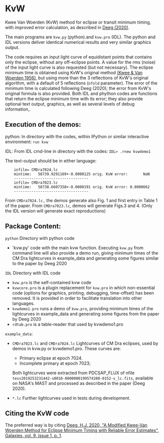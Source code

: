 # KvW
Kwee Van Woerden (KvW) method for eclipse or transit minimum timing, with improved error calculation, as described in [Deeg (2020)](https://ui.adsabs.harvard.edu/abs/2020Galax...9....1D/abstract). 

The main programs are `kvw.py` (python).and `kvw.pro` (IDL).
The python and IDL versions deliver identical numerical results and very similar graphics output.

 
The code requires an input light curve of equidistant points that contains only the eclipse, without any off-eclipse points. A value for the rms (noise) of the input light curve is also requested (but not necessary). The eclipse minimum time is obtained using KvW's original method [(Kwee & Van Woerden 1956)](https://ui.adsabs.harvard.edu/abs/1956BAN....12..327K/abstract), but using more than the 3 reflections of KvW's original algorithm, with a default of 5 reflections (`nfold` parameter). The error of the minimum time is calculated following Deeg (2020); the error from KvW's original formula is also provided. Both IDL and phython codes are functions that return the eclipse minimum time with its error; they also provide optional text output, graphics, as well as several levels of debug information,.



## Execution of the demos:

python:
In directory with the codes, within IPython or similar interactive environment: `run kvw`

IDL:
From IDL cmd-line in directory with the codes:
`IDL> .rnew kvwdemo1`

The text-output should be in either language:
```
	infile= CMDra7024.lc
	mintime:   58739.9291169+-0.0000125 orig. KvW error:       NaN
	----------------------------------
	infile= CMDra7023.lc
	mintime:   58738.6607358+-0.0000191 orig. KvW error: 0.0000662
	----------------------------------
```
From `CMDra7024.lc,` the demos generate also Fig. 1 and first entry in Table 1 of the paper. From `CMDra7023.lc`, demos will generate Figs.3 and 4. (Only the IDL version will generate exact reproductions)


## Package Content: 

`python` Directory with python code
- 'kvw.py'  code with the main kvw function. Executing `kvw.py` from command line will also provide a demo run, giving minimum times of the CM Dra lightcurves in example_data and generating some figures similar to the paper by Deeg 2020

`IDL`  Directory with IDL code 
- `kvw.pro` is the self-contained kvw code
- `kvwcore.pro` is a plugin replacement for `kvw.pro` in which non-essential code (options for graphics, printing, debugging, time-offset) has been removed. It is provided in order to facilitate translation into other languages.
- `kvwdemo1.pro` runs a demo of `kvw.pro`, providing minimum times of the lightcurves in example_data and generating some figures from the paper by Deeg 2020
- `rdtab.pro`  is a table-reader that used by kvwdemo1.pro


`example_data`:
- `CMDra7023.lc` and `CMDra7024.lc`  Lightcurves of CM Dra eclipses,
 	used by demos in kvw.py or kvwdemo1.pro.
	These curves are:
	- Primary eclipse at epoch 7024. 
	- Incomplete primary at epoch 7023;
	
	Both lightcurves were extracted from PDCSAP_FLUX of nfile `tess2019253231442-s0016-0000000199574208-0152-s_lc.fits`, available on NASA's MAST and processed as described in the paper (Deeg 2020).

- `*.lc`  Further lightcurves used in tests during development.
	
 
## Citing the KvW code
The preferred way is by citing [Deeg, H.J. 2020, "A Modified Kwee-Van Woerden Method for Eclipse Minimum Timing with Reliable Error Estimates", Galaxies, vol. 9, issue 1, p. 1](https://ui.adsabs.harvard.edu/abs/2020Galax...9....1D/abstract). 


